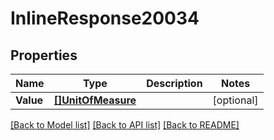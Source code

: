 # InlineResponse20034

## Properties

Name | Type | Description | Notes
------------ | ------------- | ------------- | -------------
**Value** | [**[]UnitOfMeasure**](unitOfMeasure.md) |  | [optional] 

[[Back to Model list]](../README.md#documentation-for-models) [[Back to API list]](../README.md#documentation-for-api-endpoints) [[Back to README]](../README.md)


